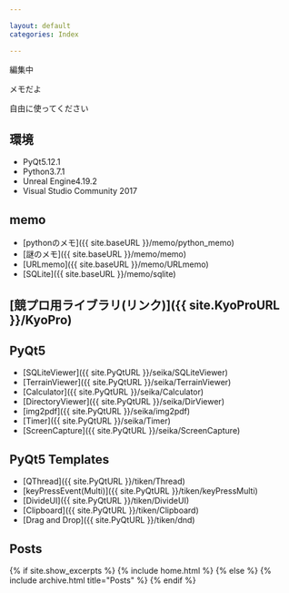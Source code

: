 ```yaml
---

layout: default
categories: Index

---
```


編集中

メモだよ

自由に使ってください

## 環境

* PyQt5.12.1
* Python3.7.1
* Unreal Engine4.19.2
* Visual Studio Community 2017

## memo
* [pythonのメモ]({{ site.baseURL }}/memo/python_memo)
* [謎のメモ]({{ site.baseURL }}/memo/memo)
* [URLmemo]({{ site.baseURL }}/memo/URLmemo)
* [SQLite]({{ site.baseURL }}/memo/sqlite)

## [競プロ用ライブラリ(リンク)]({{ site.KyoProURL }}/KyoPro)

## PyQt5

* [SQLiteViewer]({{ site.PyQtURL }}/seika/SQLiteViewer)
* [TerrainViewer]({{ site.PyQtURL }}/seika/TerrainViewer)
* [Calculator]({{ site.PyQtURL }}/seika/Calculator)
* [DirectoryViewer]({{ site.PyQtURL }}/seika/DirViewer)
* [img2pdf]({{ site.PyQtURL }}/seika/img2pdf)
* [Timer]({{ site.PyQtURL }}/seika/Timer)
* [ScreenCapture]({{ site.PyQtURL }}/seika/ScreenCapture)

## PyQt5 Templates

* [QThread]({{ site.PyQtURL }}/tiken/Thread)
* [keyPressEvent(Multi)]({{ site.PyQtURL }}/tiken/keyPressMulti)
* [DivideUI]({{ site.PyQtURL }}/tiken/DivideUI)
* [Clipboard]({{ site.PyQtURL }}/tiken/Clipboard)
* [Drag and Drop]({{ site.PyQtURL }}/tiken/dnd)

## Posts
<div></div>

{% if site.show_excerpts %}
  {% include home.html %}
{% else %}
  {% include archive.html title="Posts" %}
{% endif %}